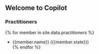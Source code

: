 ## Welcome to Copilot

### Practitioners
{% for member in site.data.practitioners %}
  - {{member.name}} ({{member.state}})</li>
{% endfor %}
